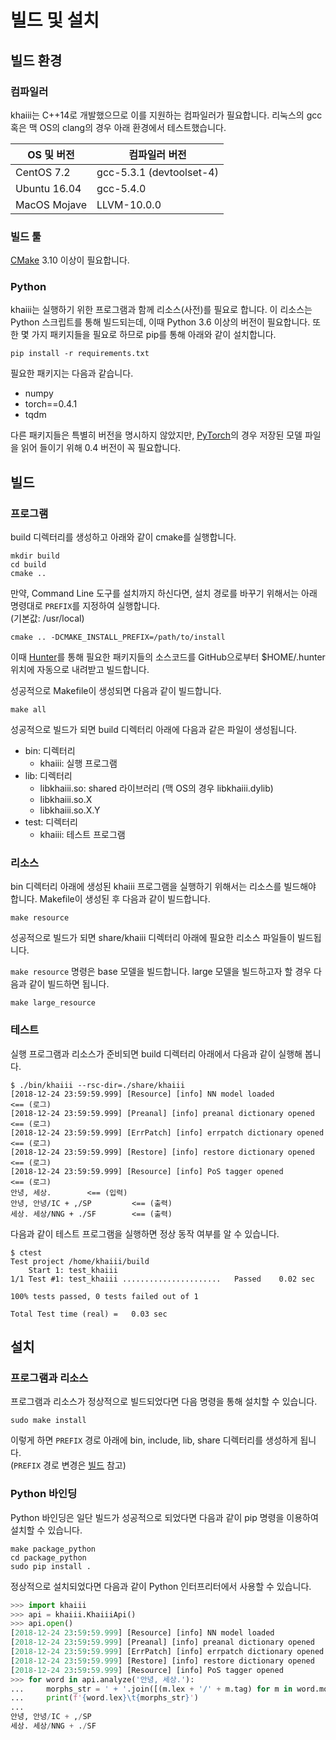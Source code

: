 빌드 및 설치
====

빌드 환경
----
### 컴파일러
khaiii는 C++14로 개발했으므로 이를 지원하는 컴파일러가 필요합니다. 리눅스의 gcc 혹은 맥 OS의 clang의 경우 아래 환경에서 테스트했습니다.

OS 및 버전 | 컴파일러 버전
---------|-----------
CentOS 7.2 | gcc-5.3.1 (devtoolset-4)
Ubuntu 16.04 | gcc-5.4.0
MacOS Mojave | LLVM-10.0.0

### 빌드 툴
[CMake](https://cmake.org/) 3.10 이상이 필요합니다.

### Python
khaiii는 실행하기 위한 프로그램과 함께 리소스(사전)를 필요로 합니다. 이 리소스는 Python 스크립트를 통해 빌드되는데, 이때 Python 3.6 이상의 버전이 필요합니다. 또한 몇 가지 패키지들을 필요로 하므로 pip를 통해 아래와 같이 설치합니다.

```
pip install -r requirements.txt
```

필요한 패키지는 다음과 같습니다.
* numpy
* torch==0.4.1
* tqdm

다른 패키지들은 특별히 버전을 명시하지 않았지만, [PyTorch](https://pytorch.org/)의 경우 저장된 모델 파일을 읽어 들이기 위해 0.4 버전이 꼭 필요합니다.


빌드
----
### 프로그램
build 디렉터리를 생성하고 아래와 같이 cmake를 실행합니다.

```
mkdir build
cd build
cmake ..
```

만약, Command Line 도구를 설치까지 하신다면, 설치 경로를 바꾸기 위해서는 아래 명령대로 `PREFIX`를 지정하여 실행합니다.  
(기본값: /usr/local)
```
cmake .. -DCMAKE_INSTALL_PREFIX=/path/to/install
```

이때 [Hunter](https://github.com/ruslo/hunter)를 통해 필요한 패키지들의 소스코드를 GitHub으로부터 $HOME/.hunter 위치에 자동으로 내려받고 빌드합니다.

성공적으로 Makefile이 생성되면 다음과 같이 빌드합니다.

```
make all
```

성공적으로 빌드가 되면 build 디렉터리 아래에 다음과 같은 파일이 생성됩니다.

* bin: 디렉터리
  - khaiii: 실행 프로그램
* lib: 디렉터리
  - libkhaiii.so: shared 라이브러리 (맥 OS의 경우 libkhaiii.dylib)
  - libkhaiii.so.X
  - libkhaiii.so.X.Y
* test: 디렉터리
  - khaiii: 테스트 프로그램

### 리소스
bin 디렉터리 아래에 생성된 khaiii 프로그램을 실행하기 위해서는 리소스를 빌드해야 합니다. Makefile이 생성된 후 다음과 같이 빌드합니다.

```
make resource
```

성공적으로 빌드가 되면 share/khaiii 디렉터리 아래에 필요한 리소스 파일들이 빌드됩니다.

`make resource` 명령은 base 모델을 빌드합니다. large 모델을 빌드하고자 할 경우 다음과 같이 빌드하면 됩니다.

```
make large_resource
```


### 테스트
실행 프로그램과 리소스가 준비되면 build 디렉터리 아래에서 다음과 같이 실행해 봅니다.

```
$ ./bin/khaiii --rsc-dir=./share/khaiii
[2018-12-24 23:59:59.999] [Resource] [info] NN model loaded                   <== (로그)
[2018-12-24 23:59:59.999] [Preanal] [info] preanal dictionary opened          <== (로그)
[2018-12-24 23:59:59.999] [ErrPatch] [info] errpatch dictionary opened        <== (로그)
[2018-12-24 23:59:59.999] [Restore] [info] restore dictionary opened          <== (로그)
[2018-12-24 23:59:59.999] [Resource] [info] PoS tagger opened                 <== (로그)
안녕, 세상.        <== (입력)
안녕,	안녕/IC + ,/SP         <== (출력)
세상.	세상/NNG + ./SF        <== (출력)

```

다음과 같이 테스트 프로그램을 실행하면 정상 동작 여부를 알 수 있습니다.

```
$ ctest
Test project /home/khaiii/build
    Start 1: test_khaiii
1/1 Test #1: test_khaiii ......................   Passed    0.02 sec

100% tests passed, 0 tests failed out of 1

Total Test time (real) =   0.03 sec
```


설치
----
### 프로그램과 리소스
프로그램과 리소스가 정상적으로 빌드되었다면 다음 명령을 통해 설치할 수 있습니다.

```
sudo make install
```

이렇게 하면 `PREFIX` 경로 아래에 bin, include, lib, share 디렉터리를 생성하게 됩니다.  
(`PREFIX` 경로 변경은 [빌드](#빌드) 참고)

### Python 바인딩
Python 바인딩은 일단 빌드가 성공적으로 되었다면 다음과 같이 pip 명령을 이용하여 설치할 수 있습니다.

```
make package_python
cd package_python
sudo pip install .
```

정상적으로 설치되었다면 다음과 같이 Python 인터프리터에서 사용할 수 있습니다.

```python
>>> import khaiii
>>> api = khaiii.KhaiiiApi()
>>> api.open()
[2018-12-24 23:59:59.999] [Resource] [info] NN model loaded
[2018-12-24 23:59:59.999] [Preanal] [info] preanal dictionary opened
[2018-12-24 23:59:59.999] [ErrPatch] [info] errpatch dictionary opened
[2018-12-24 23:59:59.999] [Restore] [info] restore dictionary opened
[2018-12-24 23:59:59.999] [Resource] [info] PoS tagger opened
>>> for word in api.analyze('안녕, 세상.'):
...     morphs_str = ' + '.join([(m.lex + '/' + m.tag) for m in word.morphs])
...     print(f'{word.lex}\t{morphs_str}')
...
안녕,	안녕/IC + ,/SP
세상.	세상/NNG + ./SF
```
